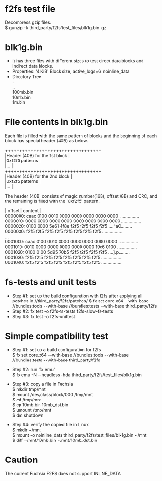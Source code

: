 f2fs test file
==============
Decompress gzip files.  
$ gunzip -k third_party/f2fs/test_files/blk1g.bin..gz  

blk1g.bin
=============
* It has three files with different sizes to test direct data blocks and indirect data blocks.
* Properties: '4 KiB' Block size, active_logs=6, noinline_data
* Directory Tree  
.  
..  
100mb.bin  
10mb.bin  
1m.bin  

File contents in blk1g.bin
==========================
Each file is filled with the same pattern of blocks and
the beginning of each block has special header (40B) as below.
  
++++++++++++++++++++++++++++++++++  
|Header (40B) for the 1st block  |  
|0xf2f5 patterns                 |  
|...                             |  
++++++++++++++++++++++++++++++++++  
|Header (40B) for the 2nd block  |  
|0xf2f5 patterns                 |  
|...                             |  
  
The header (40B) consists of magic number(16B), offset (8B) and CRC, and  
the remaining is filled with the '0xf2f5' pattern.  
  
| offset  | content          |  
0000000: caac 0100 0010 0000 0000 0000 0000 0000  ................  
0000010: 0000 0000 0000 0000 0000 0000 0000 0000  ................  
0000020: 0100 0000 5e61 4f8e f2f5 f2f5 f2f5 f2f5  ....^aO.........  
0000030: f2f5 f2f5 f2f5 f2f5 f2f5 f2f5 f2f5 f2f5  ................  
...  
0001000: caac 0100 0010 0000 0000 0000 0000 0000  ................  
0001010: 0010 0000 0000 0000 0000 0000 19c6 0100  ................  
0001020: 0100 0100 5d95 70b5 f2f5 f2f5 f2f5 f2f5  ....].p.........  
0001030: f2f5 f2f5 f2f5 f2f5 f2f5 f2f5 f2f5 f2f5  ................  
0001040: f2f5 f2f5 f2f5 f2f5 f2f5 f2f5 f2f5 f2f5  ................  

fs-tests and unit tests
======================================
* Step #1: set up the build configuration with f2fs after applying all patches in //third_party/f2fs/patches/
$ fx set core.x64 --with-base //bundles:tools --with-base //bundles:tests  --with-base third_party/f2fs  
* Step #2: fx test -o f2fs-fs-tests f2fs-slow-fs-tests
* Step #3: fx test -o f2fs-unittest  

Simple compatibility test
==================================
* Step #1: set up a build configuration for f2fs  
$ fx set core.x64 --with-base //bundles:tools --with-base //bundles:tests  --with-base third_party/f2fs  
  
* Step #2: run 'fx emu'  
$ fx emu -N --headless -hda third_party/f2fs/test_files/blk1g.bin  
  
* Step #3: copy a file in Fuchsia  
$ mkdir tmp/mnt  
$ mount /dev/class/block/000 /tmp/mnt  
$ cd /tmp/mnt  
$ cp 10mb.bin 10mb_dst.bin  
$ umount /tmp/mnt  
$ dm shutdown  

* Step #4: verify the copied file in Linux  
$ mkdir ~/mnt  
$ mount -o noinline_data third_party/f2fs/test_files/blk1g.bin ~/mnt  
$ diff ~/mnt/10mb.bin ~/mnt/10mb_dst.bin  
  
Caution
========
The current Fuchsia F2FS does not support INLINE_DATA.  
